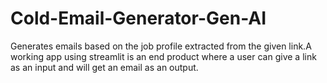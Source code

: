 # Cold-Email-Generator-Gen-AI
Generates emails based on the job profile extracted from the given link.A working app using streamlit is an end product where a user can give a link as an input and will get an email as an output.
